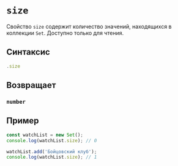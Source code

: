 # `size`

Свойство `size` содержит количество значений, находящихся в коллекции `Set`. Доступно только для чтения.

## Синтаксис

```js
.size
```

## Возвращает

### `number`

## Пример

```js
const watchList = new Set();
console.log(watchList.size); // 0

watchList.add('Бойцовский клуб');
console.log(watchList.size); // 1
```
